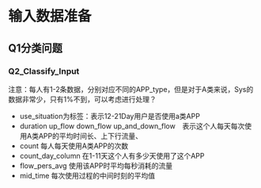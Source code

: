 
# 输入数据准备

## Q1分类问题
### Q2_Classify_Input
注意：每人有1-2条数据，分别对应不同的APP_type，但是对于A类来说，Sys的数据非常少，只有1%不到，可以考虑进行处理？
- use_situation为标签：表示12-21Day用户是否使用a类APP
- duration	up_flow	down_flow	up_and_down_flow　表示这个人每天每次使用A类APP的平均时间长、上下行流量、
- count	每人每天使用A类APP的次数
- count_day_column 在1-11天这个人有多少天使用了这个APP
- flow_pers_avg 使用该APP时平均每秒消耗的流量
- mid_time 每次使用过程的中间时刻的平均值
